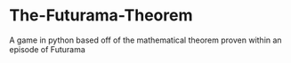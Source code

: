 # The-Futurama-Theorem
A game in python based off of the mathematical theorem proven within an episode of Futurama

